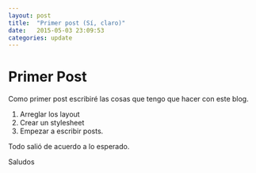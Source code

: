 ```yaml
---
layout: post
title:  "Primer post (Sí, claro)"
date:   2015-05-03 23:09:53
categories: update
---
```

# Primer Post
Como primer post escribiré las cosas que tengo que hacer con este blog.

1. Arreglar los layout
2. Crear un stylesheet
3. Empezar a escribir posts.

Todo salió de acuerdo a lo esperado.

Saludos

